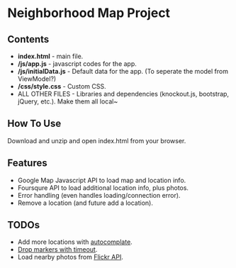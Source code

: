 # Neighborhood Map Project
## Contents
- **index.html** - main file.
- **/js/app.js** - javascript codes for the app.
- **/js/initialData.js** - Default data for the app. (To seperate the model from ViewModel?)
- **/css/style.css** - Custom CSS.
- ALL OTHER FILES - Libraries and dependencies (knockout.js, bootstrap, jQuery, etc.). Make them all local~
## How To Use
Download and unzip and open index.html from your browser.
## Features 
- Google Map Javascript API to load map and location info.
- Foursqure API to load additional location info, plus photos.  
- Error handling (even handles loading/connection error).
- Remove a location (and future add a location). 
## TODOs
- Add more locations with [autocomplate](https://developers.google.com/maps/documentation/javascript/examples/places-autocomplete).
- [Drop markers with timeout](https://developers.google.com/maps/documentation/javascript/examples/marker-animations-iteration).
- Load nearby photos from [Flickr API](https://www.flickr.com/services/api/flickr.photos.search.html).
